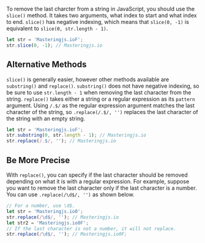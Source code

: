 To remove the last charcter from a string in JavaScript, you should use the `slice()` method.
It takes two arguments, what index to start and what index to end.
`slice()` has negative indexing, which means that `slice(0, -1)` is equivalent to `slice(0, str.length - 1)`.

```javascript
let str = 'Masteringjs.ioF';
str.slice(0, -1); // Masteringjs.io
```

## Alternative Methods

`slice()` is generally easier, however other methods available are `substring()` and `replace()`.
`substring()` does not have negative indexing, so be sure to use `str.length - 1` when removing the last character from the string.
`replace()` takes either a string or a regular expression as its `pattern` argument.
Using `/.$/` as the regular expression argument matches the last character of the string, so `.replace(/.$/, '')` replaces the last character of the string with an empty string.

```javascript
let str = 'Masteringjs.ioF';
str.substring(0, str.length - 1); // Masteringjs.io
str.replace(/.$/, ''); // Masteringjs.io
```

## Be More Precise

With `replace()`, you can specify if the last character should be removed depending on what it is with a regular expression.
For example, suppose you want to remove the last character only if the last character is a number.
You can use `.replace(/\d$/, '')` as shown below.

```javascript
// For a number, use \d$.
let str = 'Masteringjs.io0';
str.replace(/\d$/, ''); // Masteringjs.io
let str2 = 'Masteringjs.io0F';
// If the last character is not a number, it will not replace.
str.replace(/\d$/, ''); // Masteringjs.io0F;
```